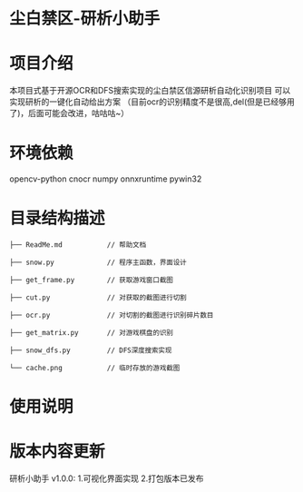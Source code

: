 # 尘白禁区-研析小助手

# 项目介绍
本项目式基于开源OCR和DFS搜索实现的尘白禁区信源研析自动化识别项目
可以实现研析的一键化自动给出方案
（目前ocr的识别精度不是很高,del(但是已经够用了)，后面可能会改进，咕咕咕~）
 
# 环境依赖
opencv-python
cnocr
numpy
onnxruntime
pywin32
 
# 目录结构描述
    ├── ReadMe.md           // 帮助文档
    
    ├── snow.py             // 程序主函数，界面设计
    
    ├── get_frame.py        // 获取游戏窗口截图

    ├── cut.py              // 对获取的截图进行切割
    
    ├── ocr.py              // 对切割的截图进行识别碎片数目

    ├── get_matrix.py       // 对游戏棋盘的识别

    ├── snow_dfs.py         // DFS深度搜索实现
    
    └── cache.png           // 临时存放的游戏截图
 
# 使用说明
 
 
 
# 版本内容更新

研析小助手 v1.0.0: 
  1.可视化界面实现
  2.打包版本已发布
 
 
